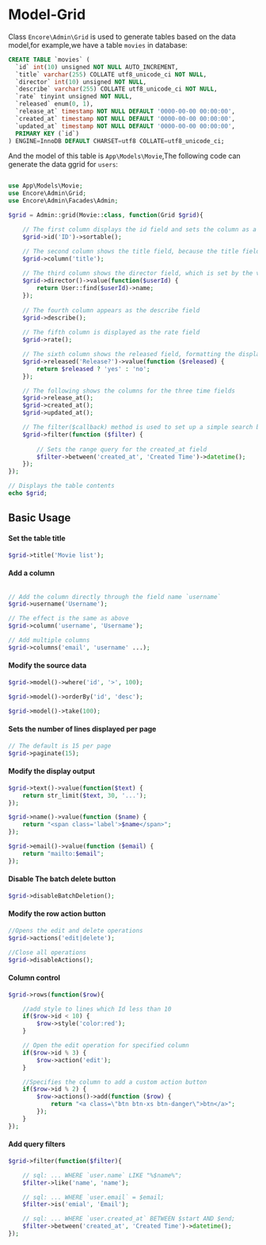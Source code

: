 # Model-Grid

Class `Encore\Admin\Grid` is used to generate tables based on the data model,for example,we have a table `movies` in database:

```sql
CREATE TABLE `movies` (
  `id` int(10) unsigned NOT NULL AUTO_INCREMENT,
  `title` varchar(255) COLLATE utf8_unicode_ci NOT NULL,
  `director` int(10) unsigned NOT NULL,
  `describe` varchar(255) COLLATE utf8_unicode_ci NOT NULL,
  `rate` tinyint unsigned NOT NULL,
  `released` enum(0, 1),
  `release_at` timestamp NOT NULL DEFAULT '0000-00-00 00:00:00',
  `created_at` timestamp NOT NULL DEFAULT '0000-00-00 00:00:00',
  `updated_at` timestamp NOT NULL DEFAULT '0000-00-00 00:00:00',
  PRIMARY KEY (`id`)
) ENGINE=InnoDB DEFAULT CHARSET=utf8 COLLATE=utf8_unicode_ci;

```

And the model of this table is `App\Models\Movie`,The following code can generate the data ggrid for `users`:

```php

use App\Models\Movie;
use Encore\Admin\Grid;
use Encore\Admin\Facades\Admin;

$grid = Admin::grid(Movie::class, function(Grid $grid){

    // The first column displays the id field and sets the column as a sortable column
    $grid->id('ID')->sortable();

    // The second column shows the title field, because the title field name and the Grid object's title method conflict, so use Grid's column () method instead
    $grid->column('title');
    
    // The third column shows the director field, which is set by the value($callback) method to display the corresponding user name in the users table
    $grid->director()->value(function($userId) {
        return User::find($userId)->name;
    });
    
    // The fourth column appears as the describe field
    $grid->describe();
    
    // The fifth column is displayed as the rate field
    $grid->rate();

    // The sixth column shows the released field, formatting the display output through the value($callback) method
    $grid->released('Release?')->value(function ($released) {
        return $released ? 'yes' : 'no';
    });

    // The following shows the columns for the three time fields
    $grid->release_at();
    $grid->created_at();
    $grid->updated_at();

    // The filter($callback) method is used to set up a simple search box for the table
    $grid->filter(function ($filter) {
    
        // Sets the range query for the created_at field
        $filter->between('created_at', 'Created Time')->datetime();
    });
});

// Displays the table contents
echo $grid;

```

## Basic Usage

#### Set the table title
```php
$grid->title('Movie list');
```

#### Add a column
```php

// Add the column directly through the field name `username`
$grid->username('Username');

// The effect is the same as above
$grid->column('username', 'Username');

// Add multiple columns
$grid->columns('email', 'username' ...);
```

#### Modify the source data
```php
$grid->model()->where('id', '>', 100);

$grid->model()->orderBy('id', 'desc');

$grid->model()->take(100);

```

#### Sets the number of lines displayed per page

```php
// The default is 15 per page
$grid->paginate(15);
```

#### Modify the display output

```php
$grid->text()->value(function($text) {
    return str_limit($text, 30, '...');
});

$grid->name()->value(function ($name) {
    return "<span class='label'>$name</span>";
});

$grid->email()->value(function ($email) {
    return "mailto:$email";
});

```

#### Disable The batch delete button
```php
$grid->disableBatchDeletion();
```
#### Modify the row action button
```php
//Opens the edit and delete operations
$grid->actions('edit|delete');

//Close all operations
$grid->disableActions();
```

#### Column control 
```php
$grid->rows(function($row){

    //add style to lines which Id less than 10 
    if($row->id < 10) {
        $row->style('color:red');
    }

    // Open the edit operation for specified column
    if($row->id % 3) {
        $row->action('edit');
    }

    //Specifies the column to add a custom action button
    if($row->id % 2) {
        $row->actions()->add(function ($row) {
            return "<a class=\"btn btn-xs btn-danger\">btn</a>";
        });
    }
});
```

#### Add query filters
```php
$grid->filter(function($filter){

    // sql: ... WHERE `user.name` LIKE "%$name%";
    $filter->like('name', 'name');

    // sql: ... WHERE `user.email` = $email;
    $filter->is('emial', 'Email');

    // sql: ... WHERE `user.created_at` BETWEEN $start AND $end;
    $filter->between('created_at', 'Created Time')->datetime();
});
```
